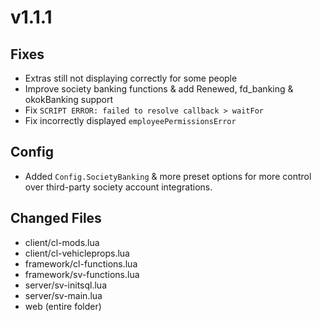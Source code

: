 # v1.1.1

## **Fixes**

* Extras still not displaying correctly for some people
* Improve society banking functions & add Renewed, fd\_banking & okokBanking support
* Fix `SCRIPT ERROR: failed to resolve callback > waitFor`
* Fix incorrectly displayed `employeePermissionsError`

## **Config**&#x20;

* Added `Config.SocietyBanking` & more preset options for more control over third-party society account integrations.&#x20;

## **Changed Files**

* client/cl-mods.lua
* client/cl-vehicleprops.lua
* framework/cl-functions.lua
* framework/sv-functions.lua
* server/sv-initsql.lua
* server/sv-main.lua
* web (entire folder)
